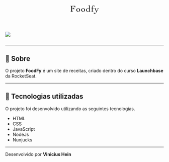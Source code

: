 <h1 align="center">
    <img src="public/assets/logo.png">
</h1>

<h1>
    <img src="/public/assets/Foodfy.gif">
</h1>

---

## 📖️ Sobre

O projeto **FoodFy** é um site de receitas, criado dentro do curso **Launchbase** da RocketSeat.

---

## 🚀️ Tecnologias utilizadas

O projeto foi desenvolvido utilizando as seguintes tecnologias.

- HTML
- CSS
- JavaScript
- NodeJs
- Nunjucks

---

Desenvolvido por **Vinicius Hein**